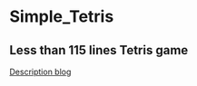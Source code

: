 # Simple_Tetris
## Less than 115 lines Tetris game
[Description blog](https://dev4-me.tistory.com/category/%EC%9E%90%EB%B0%94%EC%8A%A4%ED%81%AC%EB%A6%BD%ED%8A%B8%20%EC%9B%B9%EA%B2%8C%EC%9E%84/%ED%85%8C%ED%8A%B8%EB%A6%AC%EC%8A%A4)
